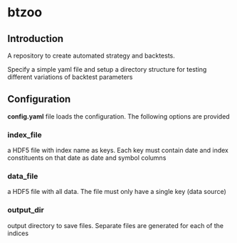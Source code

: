 # btzoo

## Introduction

A repository to create automated strategy and backtests.

Specify a simple yaml file and setup a directory structure for
testing different variations of backtest parameters

## Configuration

**config.yaml** file loads the configuration. The following options are
provided

### index_file
a HDF5 file with index name as keys. Each key must contain date and
index constituents on that date as date and symbol columns

### data_file
a HDF5 file with all data. The file must only have a single key 
(data source)

### output_dir
output directory to save files.
Separate files are generated for each of the indices



